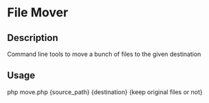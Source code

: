 # File Mover

## Description
Command line tools to move a bunch of files to the given destination

## Usage

php move.php {source_path} {destination} {keep original files or not}                                                                                
